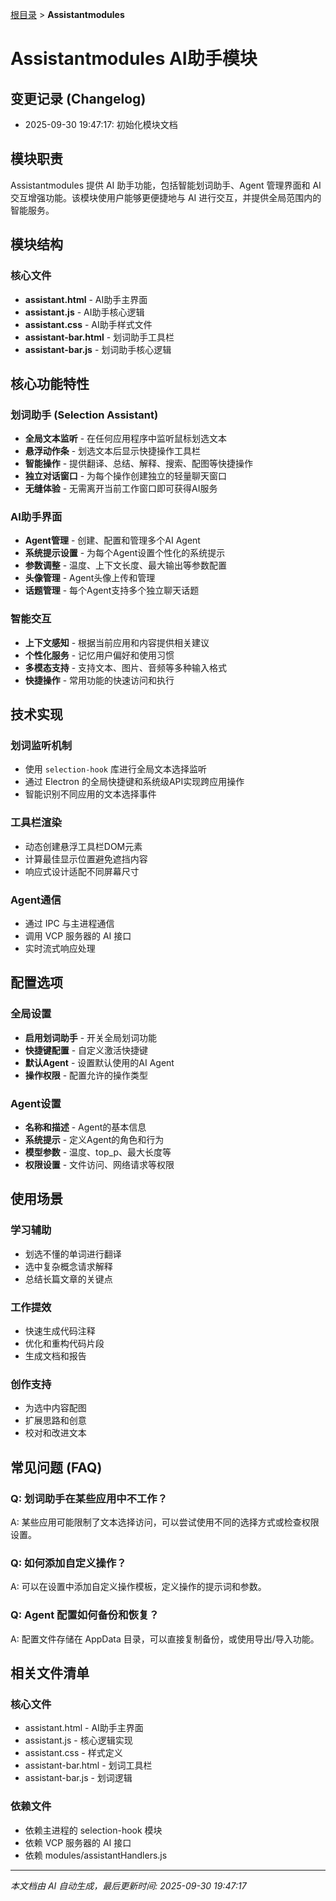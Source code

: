 [根目录](../../CLAUDE.md) > **Assistantmodules**

# Assistantmodules AI助手模块

## 变更记录 (Changelog)

- 2025-09-30 19:47:17: 初始化模块文档

## 模块职责

Assistantmodules 提供 AI 助手功能，包括智能划词助手、Agent 管理界面和 AI 交互增强功能。该模块使用户能够更便捷地与 AI 进行交互，并提供全局范围内的智能服务。

## 模块结构

### 核心文件
- **assistant.html** - AI助手主界面
- **assistant.js** - AI助手核心逻辑
- **assistant.css** - AI助手样式文件
- **assistant-bar.html** - 划词助手工具栏
- **assistant-bar.js** - 划词助手核心逻辑

## 核心功能特性

### 划词助手 (Selection Assistant)
- **全局文本监听** - 在任何应用程序中监听鼠标划选文本
- **悬浮动作条** - 划选文本后显示快捷操作工具栏
- **智能操作** - 提供翻译、总结、解释、搜索、配图等快捷操作
- **独立对话窗口** - 为每个操作创建独立的轻量聊天窗口
- **无缝体验** - 无需离开当前工作窗口即可获得AI服务

### AI助手界面
- **Agent管理** - 创建、配置和管理多个AI Agent
- **系统提示设置** - 为每个Agent设置个性化的系统提示
- **参数调整** - 温度、上下文长度、最大输出等参数配置
- **头像管理** - Agent头像上传和管理
- **话题管理** - 每个Agent支持多个独立聊天话题

### 智能交互
- **上下文感知** - 根据当前应用和内容提供相关建议
- **个性化服务** - 记忆用户偏好和使用习惯
- **多模态支持** - 支持文本、图片、音频等多种输入格式
- **快捷操作** - 常用功能的快速访问和执行

## 技术实现

### 划词监听机制
- 使用 `selection-hook` 库进行全局文本选择监听
- 通过 Electron 的全局快捷键和系统级API实现跨应用操作
- 智能识别不同应用的文本选择事件

### 工具栏渲染
- 动态创建悬浮工具栏DOM元素
- 计算最佳显示位置避免遮挡内容
- 响应式设计适配不同屏幕尺寸

### Agent通信
- 通过 IPC 与主进程通信
- 调用 VCP 服务器的 AI 接口
- 实时流式响应处理

## 配置选项

### 全局设置
- **启用划词助手** - 开关全局划词功能
- **快捷键配置** - 自定义激活快捷键
- **默认Agent** - 设置默认使用的AI Agent
- **操作权限** - 配置允许的操作类型

### Agent设置
- **名称和描述** - Agent的基本信息
- **系统提示** - 定义Agent的角色和行为
- **模型参数** - 温度、top_p、最大长度等
- **权限设置** - 文件访问、网络请求等权限

## 使用场景

### 学习辅助
- 划选不懂的单词进行翻译
- 选中复杂概念请求解释
- 总结长篇文章的关键点

### 工作提效
- 快速生成代码注释
- 优化和重构代码片段
- 生成文档和报告

### 创作支持
- 为选中内容配图
- 扩展思路和创意
- 校对和改进文本

## 常见问题 (FAQ)

### Q: 划词助手在某些应用中不工作？
A: 某些应用可能限制了文本选择访问，可以尝试使用不同的选择方式或检查权限设置。

### Q: 如何添加自定义操作？
A: 可以在设置中添加自定义操作模板，定义操作的提示词和参数。

### Q: Agent 配置如何备份和恢复？
A: 配置文件存储在 AppData 目录，可以直接复制备份，或使用导出/导入功能。

## 相关文件清单

### 核心文件
- assistant.html - AI助手主界面
- assistant.js - 核心逻辑实现
- assistant.css - 样式定义
- assistant-bar.html - 划词工具栏
- assistant-bar.js - 划词逻辑

### 依赖文件
- 依赖主进程的 selection-hook 模块
- 依赖 VCP 服务器的 AI 接口
- 依赖 modules/assistantHandlers.js

---

*本文档由 AI 自动生成，最后更新时间: 2025-09-30 19:47:17*